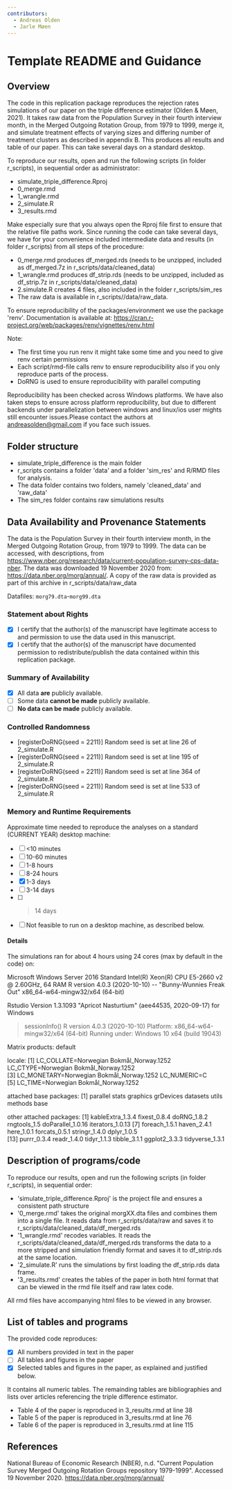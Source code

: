 ```yaml
---
contributors:
  - Andreas Olden
  - Jarle Møen
---
```


# Template README and Guidance

Overview
--------

The code in this replication package reproduces the rejection rates simulations of our paper on the triple difference estimator (Olden & Møen, 2021). It takes raw data from the Population Survey in their fourth interview month, in the Merged Outgoing Rotation Group, from 1979 to 1999, merge it, and simulate treatment effects of varying sizes and differing number of treatment clusters as described in appendix B. This produces all results and table of our paper. This can take several days on a standard desktop. 

To reproduce our results, open and run the following scripts (in folder r_scripts), in sequential order as administrator: 

* simulate_triple_difference.Rproj
* 0_merge.rmd 
* 1_wrangle.rmd
* 2_simulate.R
* 3_results.rmd

Make especially sure that you always open the Rproj file first to ensure that the relative file paths work. Since running the code can take several days, we have for your convenience included intermediate data and results (in folder r_scripts) from all steps of the procedure: 

* 0_merge.rmd produces df_merged.rds (needs to be unzipped, included as df_merged.7z in r_scripts/data/cleaned_data)
* 1_wrangle.rmd produces df_strip.rds (needs to be unzipped, included as df_strip.7z in r_scripts/data/cleaned_data)
* 2.simulate.R creates 4 files, also included in the folder r_scripts/sim_res
* The raw data is available in r_scripts//data/raw_data. 

To ensure reproducibility of the packages/environment we use the package 'renv'. Documentation is available at: https://cran.r-project.org/web/packages/renv/vignettes/renv.html

Note: 

* The first time you run renv it might take some time and you need to give renv certain permissions
* Each script/rmd-file calls renv to ensure reproducibility also if you only reproduce parts of the process. 
* DoRNG is used to ensure reproducibility with parallel computing 

Reproducibility has been checked across Windows platforms. We have also taken steps to ensure across platform reproducibility, but due to different backends under parallelization between windows and linux/ios user mights still encounter issues.Please contact the authors at andreasolden@gmail.com if you face such issues. 

Folder structure
----------------
* simulate_triple_difference is the main folder
* r_scripts contains a folder 'data' and a folder 'sim_res' and R/RMD files for analysis.
* The data folder contains two folders, namely 'cleaned_data' and 'raw_data'
* The sim_res folder contains raw simulations results



Data Availability and Provenance Statements
----------------------------

The data is the Population Survey in their fourth interview month, in the Merged Outgoing Rotation Group, from 1979 to 1999. The data can be accessed, with descriptions, from https://www.nber.org/research/data/current-population-survey-cps-data-nber. The data was downloaded 19 November 2020 from: https://data.nber.org/morg/annual/. A copy of the raw data is provided as part of this archive in r_scripts/data/raw_data

Datafiles:  `morg79.dta`-`morg99.dta`

### Statement about Rights

- [x] I certify that the author(s) of the manuscript have legitimate access to and permission to use the data used in this manuscript. 
- [x] I certify that the author(s) of the manuscript have documented permission to redistribute/publish the data contained within this replication package. 

### Summary of Availability

- [X] All data **are** publicly available.
- [ ] Some data **cannot be made** publicly available.
- [ ] **No data can be made** publicly available.

### Controlled Randomness

- [registerDoRNG(seed = 2211)] Random seed is set at line 26 of 2_simulate.R
- [registerDoRNG(seed = 2211)] Random seed is set at line 195 of 2_simulate.R
- [registerDoRNG(seed = 2211)] Random seed is set at line 364 of 2_simulate.R
- [registerDoRNG(seed = 2211)] Random seed is set at line 533 of 2_simulate.R

### Memory and Runtime Requirements

Approximate time needed to reproduce the analyses on a standard (CURRENT YEAR) desktop machine:

- [ ] <10 minutes
- [ ] 10-60 minutes
- [ ] 1-8 hours
- [ ] 8-24 hours
- [x] 1-3 days
- [ ] 3-14 days
- [ ] > 14 days
- [ ] Not feasible to run on a desktop machine, as described below.

#### Details

The simulations ran for about 4 hours using 24 cores (max by default in the code) on: 

Microsoft Windows Server 2016 Standard
Intel(R) Xeon(R) CPU E5-2660 v2 @ 2.60GHz, 64 RAM
R version 4.0.3 (2020-10-10) -- "Bunny-Wunnies Freak Out"
x86_64-w64-mingw32/x64 (64-bit)

Rstudio Version 1.3.1093
"Apricot Nasturtium" (aee44535, 2020-09-17) for Windows

> sessionInfo()
R version 4.0.3 (2020-10-10)
Platform: x86_64-w64-mingw32/x64 (64-bit)
Running under: Windows 10 x64 (build 19043)

Matrix products: default

locale:
[1] LC_COLLATE=Norwegian Bokmål_Norway.1252  LC_CTYPE=Norwegian Bokmål_Norway.1252   
[3] LC_MONETARY=Norwegian Bokmål_Norway.1252 LC_NUMERIC=C                            
[5] LC_TIME=Norwegian Bokmål_Norway.1252    

attached base packages:
[1] parallel  stats     graphics  grDevices datasets  utils     methods   base     

other attached packages:
 [1] kableExtra_1.3.4  fixest_0.8.4      doRNG_1.8.2       rngtools_1.5      doParallel_1.0.16 iterators_1.0.13 
 [7] foreach_1.5.1     haven_2.4.1       here_1.0.1        forcats_0.5.1     stringr_1.4.0     dplyr_1.0.5      
[13] purrr_0.3.4       readr_1.4.0       tidyr_1.1.3       tibble_3.1.1      ggplot2_3.3.3     tidyverse_1.3.1  


Description of programs/code
----------------------------

To reproduce our results, open and run the following scripts (in folder r_scripts), in sequential order: 

- 'simulate_triple_difference.Rproj' is the project file and ensures a consistent path structure
- '0_merge.rmd' takes the original morgXX.dta files and combines them into a single file. It reads data from r_scripts/data/raw and saves it to r_scripts/data/cleaned_data/df_merged.rds
- '1_wrangle.rmd' recodes variables. It reads the r_scripts/data/cleaned_data/df_merged.rds transforms the data to a more stripped and simulation friendly format and saves it to df_strip.rds at the same location. 
- '2_simulate.R' runs the simulations by first loading the df_strip.rds data frame. 
- '3_results.rmd' creates the tables of the paper in both html format that can be viewed in the rmd file itself and raw latex code. 

All rmd files have accompanying html files to be viewed in any browser. 



List of tables and programs
---------------------------

The provided code reproduces:

- [x] All numbers provided in text in the paper
- [ ] All tables and figures in the paper
- [x] Selected tables and figures in the paper, as explained and justified below.

It contains all numeric tables. The remainding tables are bibliographies and lists over articles referencing the triple difference estimator. 

- Table 4 of the paper is reproduced in 3_results.rmd at line 38
- Table 5 of the paper is reproduced in 3_results.rmd at line 76
- Table 6 of the paper is reproduced in 3_results.rmd at line 115



## References

National Bureau of Economic Research (NBER), n.d. "Current Population Survey Merged Outgoing Rotation Groups repository 1979-1999". Accessed 19 November 2020. https://data.nber.org/morg/annual/
